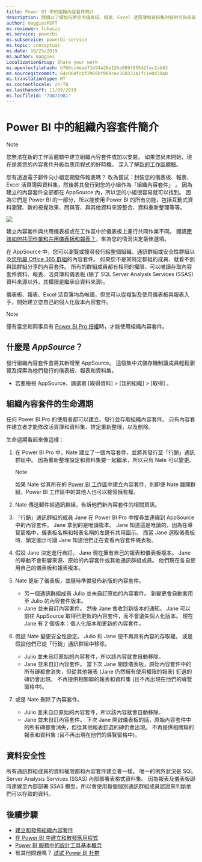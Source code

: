 ```yaml
---
title: Power BI 中的組織內容套件簡介
description: 閱讀以了解如何將您的儀表板、報表、Excel 活頁簿和資料集封裝到可與同事共用的組織內容套件中。
author: maggiesMSFT
ms.reviewer: lukaszp
ms.service: powerbi
ms.subservice: powerbi-service
ms.topic: conceptual
ms.date: 10/23/2019
ms.author: maggies
LocalizationGroup: Share your work
ms.openlocfilehash: b766cc4eae71b94a28e12ba989f85542fec2ab83
ms.sourcegitcommit: 64c860fcbf2969bf089cec358331a1fc1e0d39a8
ms.translationtype: HT
ms.contentlocale: zh-TW
ms.lasthandoff: 11/09/2019
ms.locfileid: "73871981"
---
```

# <a name="intro-to-organizational-content-packs-in-power-bi"></a>Power BI 中的組織內容套件簡介
> [!NOTE]
> 您無法在新的工作區體驗中建立組織內容套件或加以安裝。 如果您尚未開始，現在是將您的內容套件升級為應用程式的好時機。 深入了解[新的工作區體驗](service-create-the-new-workspaces.md)。
> 

您有透過電子郵件向小組定期發佈報表嗎？ 改為嘗試：封裝您的儀表板、報表、Excel 活頁簿與資料集，然後將其發行到您的小組作為「組織內容套件」  。 因為建立的內容套件全部都在 AppSource 內，所以您的小組很容易就可以找到。 因為它們是 Power BI 的一部分，所以能使用 Power BI 的所有功能，包括互動式資料瀏覽、新的視覺效果、問與答、與其他資料來源整合、資料重新整理等等。

![](media/service-organizational-content-pack-introduction/power-bi-org-content-packs.png)

建立內容套件與共用儀表板或在工作區中於儀表板上進行共同作業不同。 閱讀[應該如何共同作業和共用儀表板和報表？](service-how-to-collaborate-distribute-dashboards-reports.md)，來為您的情況決定最佳選項。 

在 AppSource 中，您可以瀏覽或搜尋發行給整個組織、通訊群組或安全性群組以及[您所屬 Office 365 群組](https://support.office.com/article/Create-a-group-in-Office-365-7124dc4c-1de9-40d4-b096-e8add19209e9)的內容套件。 如果您不是某特定群組的成員，就看不到與該群組分享的內容套件。 所有的群組成員都有相同的權限，可以唯讀存取內容套件資料、報表、活頁簿和儀表板 (除了 SQL Server Analysis Services (SSAS) 資料來源以外，其權限是繼承自資料來源)。

儀表板、報表、Excel 活頁簿均為唯讀，但您可以從複製及使用儀表板與報表入手，開始建立您自己的個人化版本內容套件。

> [!NOTE]
> 僅有當您和同事具有 [Power BI Pro 授權](service-features-license-type.md)時，才能使用組織內容套件。
> 
> 

## <a name="what-is-appsource"></a>什麼是 *AppSource*？
發行組織內容套件會將其新增至 AppSource。  這個集中式儲存機制讓成員輕鬆瀏覽及探索為他們發行的儀表板、報表和資料集。  

* 若要檢視 AppSource，請選取 [取得資料]   > [我的組織]   > [取得]  。

## <a name="the-life-cycle-of-an-organizational-content-pack"></a>組織內容套件的生命週期
任何 Power BI Pro 的使用者都可以建立、發行並存取組織內容套件。 只有內容套件建立者才能修改活頁簿和資料集、排定重新整理，以及刪除。

生命週期看起來像這樣：

1. 在 Power BI Pro 中，Nate 建立了一個內容套件，並將其發行至「行銷」通訊群組中。 因為重新整理設定和資料集要一起繼承，所以只有 Nate 可以變更。
   
   > [!NOTE]
   > 如果 Nate 從其所在的 [Power BI 工作區](service-create-distribute-apps.md)中建立內容套件，則即使 Nate 離開群組，Power BI 工作區中的其他人也可以接管擁有權。
   > 
   > 
2. Nate 傳送郵件給通訊群組，告訴他們新內容套件的相關資訊。
3. 「行銷」通訊群組的成員 Jane 在 Power BI Pro 中搜尋並連線到 AppSource 中的內容套件。 Jane 拿到的是唯讀複本。 Jane 知道這是唯讀的，因為在導覽窗格中，儀表板名稱和報表名稱的左邊有共用圖示。 而當 Jane 選取儀表板時，鎖定圖示可讓 Jane 知道他們正在查看內容套件儀表板。 
4. 假設 Jane 決定進行自訂。 Jane 現在擁有自己的報表和儀表板複本。 Jane 的舉動不會影響來源、原始的內容套件或其他通訊群組成員。 他們現在各自使用自己的儀表板和報表複本。
5. Nate 更新了儀表板，並隨時準備發佈新版的內容套件。
   
   * 另一個通訊群組成員 Julio 並未自訂原始的內容套件。 新變更會自動套用至 Julio 的內容套件版本。  
   * Jane 並未自訂內容套件。 然後 Jane 會收到新版本的通知。  Jane 可以前往 AppSource 取得已更新的內容套件，而不會遺失個人化版本。 現在 Jane 有 2 個版本：個人化版本和更新的內容套件。
6. 假設 Nate 變更安全性設定。 Julio 和 Jane 便不再具有內容的存取權。 或是假設他們已從「行銷」通訊群組中移除。
   
   * Julio 並未自訂原始的內容套件，所以該內容就會自動移除。 
   * Jane 並未自訂內容套件。 當下次 Jane 開啟儀表板，原始內容套件中的所有磚都會消失，但從其他報表 (Jane 仍然擁有使用權限的報表) 釘選的磚仍會出現。 不再提供相關聯的報表和資料集 (且不再出現在他們的導覽窗格中)。
7. 或是 Nate 刪除了內容套件。
   
   * Julio 並未自訂原始的內容套件，所以該內容就會自動移除。 
   * Jane 並未自訂內容套件。 下次 Jane 開啟儀表板的話，原始內容套件中的所有磚都會消失，但從其他報表釘選的磚仍會出現。 不再提供相關聯的報表和資料集 (且不再出現在他們的導覽窗格中)。

## <a name="data-security"></a>資料安全性
所有通訊群組成員的資料權限都和內容套件建立者一樣。 唯一的例外狀況是 SQL Server Analysis Services (SSAS) 內部部署表格式資料集。 因為報表及儀表板即時連線至內部部署 SSAS 模型，所以會使用每個個別通訊群組成員認證來判斷他們可以存取的資料。

## <a name="next-steps"></a>後續步驟
* [建立和發佈組織內容套件](service-organizational-content-pack-create-and-publish.md)
* [在 Power BI 中建立和散發應用程式](service-create-distribute-apps.md) 
* [Power BI 服務中的設計工具基本概念](service-basic-concepts.md)
* 有其他問題嗎？ [試試 Power BI 社群](https://community.powerbi.com/)


